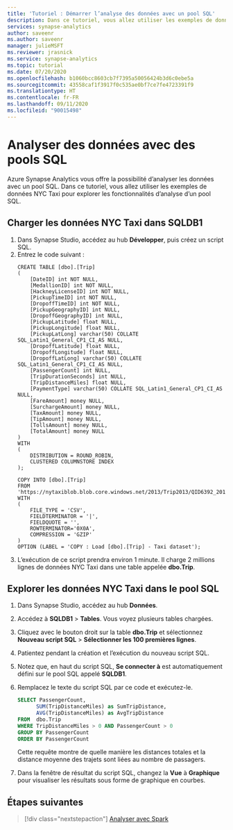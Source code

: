 ```yaml
---
title: 'Tutoriel : Démarrer l’analyse des données avec un pool SQL'
description: Dans ce tutoriel, vous allez utiliser les exemples de données NYC Taxi pour explorer les fonctionnalités d’analyse d’un pool SQL.
services: synapse-analytics
author: saveenr
ms.author: saveenr
manager: julieMSFT
ms.reviewer: jrasnick
ms.service: synapse-analytics
ms.topic: tutorial
ms.date: 07/20/2020
ms.openlocfilehash: b1060bcc8603cb7f7395a50056424b3d6c0ebe5a
ms.sourcegitcommit: 43558caf1f3917f0c535ae0bf7ce7fe4723391f9
ms.translationtype: HT
ms.contentlocale: fr-FR
ms.lasthandoff: 09/11/2020
ms.locfileid: "90015498"
---
```

# <a name="analyze-data-with-sql-pools"></a>Analyser des données avec des pools SQL

Azure Synapse Analytics vous offre la possibilité d’analyser les données avec un pool SQL. Dans ce tutoriel, vous allez utiliser les exemples de données NYC Taxi pour explorer les fonctionnalités d’analyse d’un pool SQL.

## <a name="load-the-nyc-taxi-data-into-sqldb1"></a>Charger les données NYC Taxi dans SQLDB1

1. Dans Synapse Studio, accédez au hub **Développer**, puis créez un script SQL.
1. Entrez le code suivant :
    ```
    CREATE TABLE [dbo].[Trip]
    (
        [DateID] int NOT NULL,
        [MedallionID] int NOT NULL,
        [HackneyLicenseID] int NOT NULL,
        [PickupTimeID] int NOT NULL,
        [DropoffTimeID] int NOT NULL,
        [PickupGeographyID] int NULL,
        [DropoffGeographyID] int NULL,
        [PickupLatitude] float NULL,
        [PickupLongitude] float NULL,
        [PickupLatLong] varchar(50) COLLATE SQL_Latin1_General_CP1_CI_AS NULL,
        [DropoffLatitude] float NULL,
        [DropoffLongitude] float NULL,
        [DropoffLatLong] varchar(50) COLLATE SQL_Latin1_General_CP1_CI_AS NULL,
        [PassengerCount] int NULL,
        [TripDurationSeconds] int NULL,
        [TripDistanceMiles] float NULL,
        [PaymentType] varchar(50) COLLATE SQL_Latin1_General_CP1_CI_AS NULL,
        [FareAmount] money NULL,
        [SurchargeAmount] money NULL,
        [TaxAmount] money NULL,
        [TipAmount] money NULL,
        [TollsAmount] money NULL,
        [TotalAmount] money NULL
    )
    WITH
    (
        DISTRIBUTION = ROUND_ROBIN,
        CLUSTERED COLUMNSTORE INDEX
    );

    COPY INTO [dbo].[Trip]
    FROM 'https://nytaxiblob.blob.core.windows.net/2013/Trip2013/QID6392_20171107_05910_0.txt.gz'
    WITH
    (
        FILE_TYPE = 'CSV',
        FIELDTERMINATOR = '|',
        FIELDQUOTE = '',
        ROWTERMINATOR='0X0A',
        COMPRESSION = 'GZIP'
    )
    OPTION (LABEL = 'COPY : Load [dbo].[Trip] - Taxi dataset');
    ```
1. L’exécution de ce script prendra environ 1 minute. Il charge 2 millions lignes de données NYC Taxi dans une table appelée **dbo.Trip**.

## <a name="explore-the-nyc-taxi-data-in-the-sql-pool"></a>Explorer les données NYC Taxi dans le pool SQL

1. Dans Synapse Studio, accédez au hub **Données**.
1. Accédez à **SQLDB1** > **Tables**. Vous voyez plusieurs tables chargées.
1. Cliquez avec le bouton droit sur la table **dbo.Trip** et sélectionnez **Nouveau script SQL** > **Sélectionner les 100 premières lignes**.
1. Patientez pendant la création et l’exécution du nouveau script SQL.
1. Notez que, en haut du script SQL, **Se connecter à** est automatiquement défini sur le pool SQL appelé **SQLDB1**.
1. Remplacez le texte du script SQL par ce code et exécutez-le.

    ```sql
    SELECT PassengerCount,
          SUM(TripDistanceMiles) as SumTripDistance,
          AVG(TripDistanceMiles) as AvgTripDistance
    FROM  dbo.Trip
    WHERE TripDistanceMiles > 0 AND PassengerCount > 0
    GROUP BY PassengerCount
    ORDER BY PassengerCount
    ```

    Cette requête montre de quelle manière les distances totales et la distance moyenne des trajets sont liées au nombre de passagers.
1. Dans la fenêtre de résultat du script SQL, changez la **Vue** à **Graphique** pour visualiser les résultats sous forme de graphique en courbes.



## <a name="next-steps"></a>Étapes suivantes

> [!div class="nextstepaction"]
> [Analyser avec Spark](get-started-analyze-spark.md)

